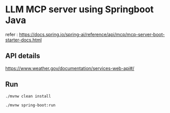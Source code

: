 # LLM MCP server using Springboot Java
refer : https://docs.spring.io/spring-ai/reference/api/mcp/mcp-server-boot-starter-docs.html

## API details
https://www.weather.gov/documentation/services-web-api#/

## Run
```
./mvnw clean install

./mvnw spring-boot:run
```
